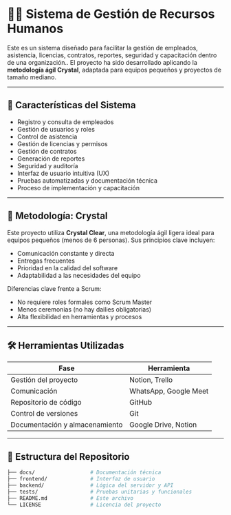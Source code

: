 # 🧑‍💼 Sistema de Gestión de Recursos Humanos

Este es un sistema diseñado para facilitar la gestión de empleados, asistencia, licencias, contratos, reportes, seguridad y capacitación dentro de una organización.. El proyecto ha sido desarrollado aplicando la **metodología ágil Crystal**, adaptada para equipos pequeños y proyectos de tamaño mediano.

---

## 🚀 Características del Sistema

- Registro y consulta de empleados
- Gestión de usuarios y roles
- Control de asistencia
- Gestión de licencias y permisos
- Gestión de contratos
- Generación de reportes
- Seguridad y auditoría
- Interfaz de usuario intuitiva (UX)
- Pruebas automatizadas y documentación técnica
- Proceso de implementación y capacitación

---

## 📌 Metodología: Crystal

Este proyecto utiliza **Crystal Clear**, una metodología ágil ligera ideal para equipos pequeños (menos de 6 personas). Sus principios clave incluyen:

- Comunicación constante y directa
- Entregas frecuentes
- Prioridad en la calidad del software
- Adaptabilidad a las necesidades del equipo

Diferencias clave frente a Scrum:
- No requiere roles formales como Scrum Master
- Menos ceremonias (no hay dailies obligatorias)
- Alta flexibilidad en herramientas y procesos

---

## 🛠️ Herramientas Utilizadas

| Fase | Herramienta |
|------|-------------|
| Gestión del proyecto | Notion, Trello |
| Comunicación | WhatsApp, Google Meet |
| Repositorio de código | GitHub |
| Control de versiones | Git |
| Documentación y almacenamiento | Google Drive, Notion |

---

## 📂 Estructura del Repositorio

```bash
├── docs/                  # Documentación técnica
├── frontend/              # Interfaz de usuario
├── backend/               # Lógica del servidor y API
├── tests/                 # Pruebas unitarias y funcionales
├── README.md              # Este archivo
└── LICENSE                # Licencia del proyecto

